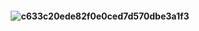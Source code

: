 <h4 align="center">
 
![c633c20ede82f0e0ced7d570dbe3a1f3](https://media1.tenor.com/m/62EdD30kIrYAAAAC/welcome-cute.gif)
